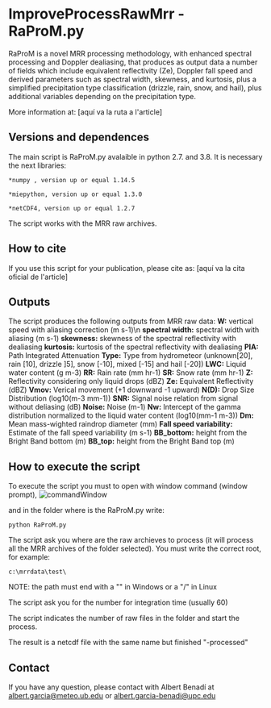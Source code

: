 # ImproveProcessRawMrr - RaProM.py

RaProM is a novel MRR processing methodology, with enhanced spectral processing and Doppler dealiasing, that produces as output data a number of fields which include equivalent reflectivity (Ze), Doppler fall speed and derived parameters such as spectral width, skewness, and kurtosis, plus a simplified precipitation type classification (drizzle, rain, snow, and hail), plus additional variables depending on the precipitation type. 

More information at: [aquí va la ruta a l'article]

## Versions and dependences

The main script is RaProM.py avalaible in python 2.7. and 3.8. It is necessary the next libraries:

	*numpy , version up or equal 1.14.5

	*miepython, version up or equal 1.3.0

	*netCDF4, version up or equal 1.2.7

The script works with the MRR raw archives.


## How to cite

If you use this script for your publication, please cite as:
[aquí va la cita oficial de l'article]


## Outputs
The script produces the following outputs from MRR raw data:
**W:** vertical speed with aliasing correction (m s-1)\n
**spectral width:** spectral width with aliasing (m s-1)
**skewness:** skewness of the spectral reflectivity with dealiasing
**kurtosis:** kurtosis of the spectral reflectivity with dealiasing
**PIA:** Path Integrated Attenuation
**Type:** Type from hydrometeor (unknown[20], rain [10], drizzle ]5], snow [-10], mixed [-15] and hail [-20])
**LWC:** Liquid water content (g m-3)
**RR:** Rain rate (mm hr-1)
**SR:** Snow rate (mm hr-1)
**Z:** Reflectivity considering only liquid drops (dBZ)
**Ze:** Equivalent Reflectivity (dBZ)
**Vmov:** Verical movement (+1 downward -1 upward)
**N(D):** Drop Size Distribution (log10(m-3 mm-1))
**SNR:** Signal noise relation from signal without deliasing (dB)
**Noise:** Noise (m-1)
**Nw:** Intercept of the gamma distribution normalized to the liquid water content (log10(mm-1 m-3))
**Dm:** Mean mass-wighted raindrop diameter (mm)
**Fall speed variability:** Estimate of the fall speed variability (m s-1)
**BB_bottom:** height from the Bright Band bottom (m)
**BB_top:** height from the Bright Band top (m)


## How to execute the script
To execute the script you must to open with window command (window prompt),
![commandWindow](https://user-images.githubusercontent.com/35369817/67784656-64703d00-fa6c-11e9-94fa-0e616d703168.JPG)

and in the folder where is the RaProM.py write:
```
python RaProM.py
```

The script ask you where are the raw archieves to process (it will process all the MRR archives of the folder selected). You must write the correct root, for example:
```
c:\mrrdata\test\
```
NOTE: the path must end with a "\" in Windows or a "/" in Linux

The script ask you for the number for integration time (usually 60)

The script indicates the number of raw files in the folder and start the process.

The result is a netcdf file with the same name but finished "-processed"


## Contact
If you have any question, please contact with Albert Benadí at albert.garcia@meteo.ub.edu  or   albert.garcia-benadi@upc.edu

